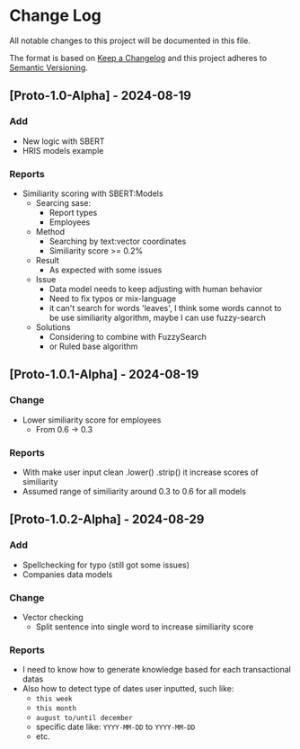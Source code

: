 # Change Log
All notable changes to this project will be documented in this file.
 
The format is based on [Keep a Changelog](http://keepachangelog.com/)
and this project adheres to [Semantic Versioning](http://semver.org/).
 
## [Proto-1.0-Alpha] - 2024-08-19

### Add
- New logic with SBERT
- HRIS models example

### Reports
- Similiarity scoring with SBERT:Models
    - Searcing sase:
        - Report types
        - Employees
    - Method
        - Searching by text:vector coordinates
        - Similiarity score >= 0.2%
    - Result
        - As expected with some issues
    - Issue
        - Data model needs to keep adjusting with human behavior
        - Need to fix typos or mix-language
        - it can't search for words 'leaves', I think some words cannot to be use similiarity algorithm, maybe I can use fuzzy-search
    - Solutions
        - Considering to combine with FuzzySearch
        - or Ruled base algorithm

## [Proto-1.0.1-Alpha] - 2024-08-19

### Change
- Lower similiarity score for employees
    - From 0.6 -> 0.3

### Reports
- With make user input clean .lower() .strip() it increase scores of similiarity
- Assumed range of similiarity around 0.3 to 0.6 for all models

## [Proto-1.0.2-Alpha] - 2024-08-29

### Add
- Spellchecking for typo (still got some issues)
- Companies data models

### Change
- Vector checking
    - Split sentence into single word to increase similiarity score

### Reports
- I need to know how to generate knowledge based for each transactional datas
- Also how to detect type of dates user inputted, such like:
    - `this week`
    - `this month`
    - `august to/until december`
    - specific date like: `YYYY-MM-DD` to `YYYY-MM-DD`
    - etc.